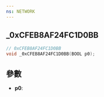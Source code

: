 ```yaml
---
ns: NETWORK
---
```

## _0xCFEB8AF24FC1D0BB

```c
// 0xCFEB8AF24FC1D0BB
void _0xCFEB8AF24FC1D0BB(BOOL p0);
```


## 參數
* **p0**: 

